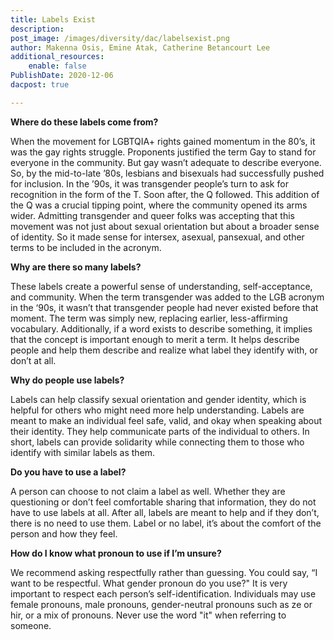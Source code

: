```yaml
---
title: Labels Exist
description: 
post_image: /images/diversity/dac/labelsexist.png
author: Makenna Osis, Emine Atak, Catherine Betancourt Lee
additional_resources:
    enable: false
PublishDate: 2020-12-06
dacpost: true

---
```


**Where do these labels come from?**

When the movement for LGBTQIA+ rights gained momentum in the 80’s, it was the gay rights struggle. Proponents justified the term Gay to stand for everyone in the community. But gay wasn’t adequate to describe everyone. So, by the mid-to-late ’80s, lesbians and bisexuals had successfully pushed for inclusion. In the ’90s, it was transgender people’s turn to ask for recognition in the form of the T. Soon after, the Q followed. This addition of the Q was a crucial tipping point, where the community opened its arms wider. Admitting transgender and queer folks was accepting that this movement was not just about sexual orientation but about a broader sense of identity. So it made sense for intersex, asexual, pansexual, and other terms to be included in the acronym.

**Why are there so many labels?**

These labels create a powerful sense of understanding, self-acceptance, and community. When the term transgender was added to the LGB acronym in the ‘90s, it wasn’t that transgender people had never existed before that moment. The term was simply new, replacing earlier, less-affirming vocabulary. Additionally, if a word exists to describe something, it implies that the concept is important enough to merit a term.  It helps describe people and help them describe and realize what label they identify with, or don’t at all.

**Why do people use labels?**

Labels can help classify sexual orientation and gender identity, which is helpful for others who might need more help understanding. Labels are meant to make an individual feel safe, valid, and okay when speaking about their identity. They help communicate parts of the individual to others. In short, labels can provide solidarity while connecting them to those who identify with similar labels as them.

**Do you have to use a label?**

A person can choose to not claim a label as well. Whether they are questioning or don’t feel comfortable sharing that information, they do not have to use labels at all. After all, labels are meant to help and if they don’t, there is no need to use them. Label or no label, it’s about the comfort of the person and how they feel. 

**How do I know what pronoun to use if I’m unsure?**

We recommend asking respectfully rather than guessing. You could say, “I want to be respectful. What gender pronoun do you use?" It is very important to respect each person’s self-identification. Individuals may use female pronouns, male pronouns, gender-neutral pronouns such as ze or hir, or a mix of pronouns. Never use the word "it" when referring to someone.